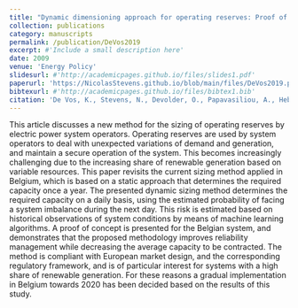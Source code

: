 ```yaml
---
title: "Dynamic dimensioning approach for operating reserves: Proof of concept in Belgium"
collection: publications
category: manuscripts
permalink: /publication/DeVos2019
excerpt: #'Include a small description here'
date: 2009
venue: 'Energy Policy'
slidesurl: #'http://academicpages.github.io/files/slides1.pdf'
paperurl: 'https://NicolasStevens.github.io/blob/main/files/DeVos2019.pdf'
bibtexurl: #'http://academicpages.github.io/files/bibtex1.bib'
citation: 'De Vos, K., Stevens, N., Devolder, O., Papavasiliou, A., Hebb, B., and Matthys-Donnadieu, J. (2019). Dynamic dimensioning approach for operating reserves: Proof of concept in Belgium. Energy Policy, 124, 272-285.'
---
```


This article discusses a new method for the sizing of operating reserves by electric power system operators. 
Operating reserves are used by system operators to deal with unexpected variations of demand and generation, and maintain a secure operation of the system. This becomes increasingly challenging due to the increasing share of renewable generation based on variable resources. 
This paper revisits the current sizing method applied in Belgium, which is based on a static approach that determines the required capacity once a year. The presented dynamic sizing method determines the required capacity on a daily basis, using the estimated probability of facing a system imbalance during the next day. 
This risk is estimated based on historical observations of system conditions by means of machine learning algorithms. A proof of concept is presented for the Belgian system, and demonstrates that the proposed methodology improves reliability management while decreasing the average capacity to be contracted. 
The method is compliant with European market design, and the corresponding regulatory framework, and is of particular interest for systems with a high share of renewable generation. For these reasons a gradual implementation in Belgium towards 2020 has been decided based on the results of this study.
